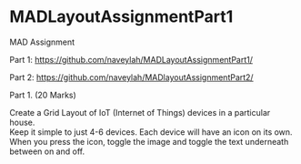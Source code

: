 # MADLayoutAssignmentPart1

MAD Assignment

Part 1: https://github.com/naveylah/MADLayoutAssignmentPart1/

Part 2: https://github.com/naveylah/MADlayoutAssignmentPart2/



Part 1. (20 Marks) 

Create a Grid Layout of IoT (Internet of Things) devices in a particular house.  
Keep it simple to just 4-6 devices.  Each device will have an icon on its own.  
When you press the icon, toggle the image and toggle the text underneath between on and off. 
